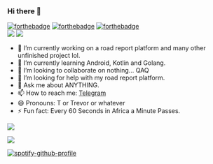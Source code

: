 ### Hi there 👋

[![forthebadge](https://forthebadge.com/images/badges/made-with-markdown.svg)](https://forthebadge.com)
[![forthebadge](https://forthebadge.com/images/badges/powered-by-electricity.svg)](https://forthebadge.com)
[![forthebadge](https://forthebadge.com/images/badges/fuck-it-ship-it.svg)](https://forthebadge.com)
<br>
![](https://img.shields.io/badge/build-failed,%20just%20like%20your%20life%20lol-red.svg?style=flat-square)
![](https://komarev.com/ghpvc/?username=mrnegativetw&style=flat-square)

- 🔭 I’m currently working on a road report platform and many other unfinished project lol.
- 🌱 I’m currently learning Android, Kotlin and Golang.
- 👯 I’m looking to collaborate on nothing... QAQ
- 🤔 I’m looking for help with my road report platform.
- 💬 Ask me about ANYTHING.
- 📫 How to reach me: [Telegram](https://t.me/TrevorWu)
- 😄 Pronouns: T or Trevor or whatever
- ⚡ Fun fact: Every 60 Seconds in Africa a Minute Passes.

![](https://github-readme-stats.vercel.app/api?username=mrnegativetw&theme=vue-dark)

![](https://github-readme-stats.vercel.app/api/top-langs/?username=mrnegativetw&hide=html,swift&layout=compact&theme=vue-dark)

[![spotify-github-profile](https://spotify-github-profile.vercel.app/api/view?uid=wowpapa3232&cover_image=true&theme=default)](https://github.com/kittinan/spotify-github-profile)
